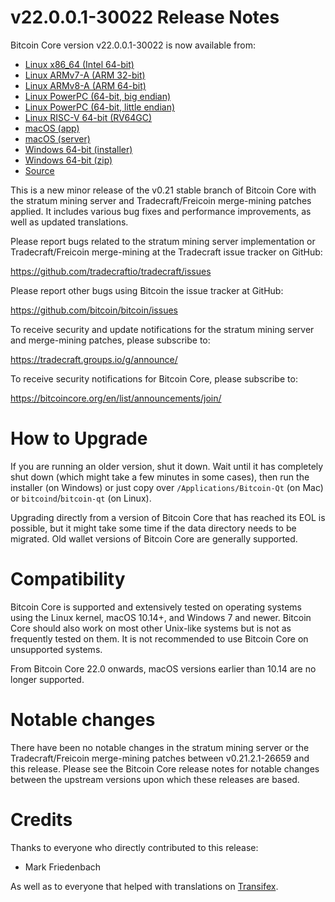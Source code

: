 v22.0.0.1-30022 Release Notes
=============================

Bitcoin Core version v22.0.0.1-30022 is now available from:

  * [Linux x86_64 (Intel 64-bit)](https://s3.amazonaws.com/in.freico.stable/bitcoin-v22.0.0.1-30022-x86_64-linux-gnu.tar.gz)
  * [Linux ARMv7-A (ARM 32-bit)](https://s3.amazonaws.com/in.freico.stable/bitcoin-v22.0.0.1-30022-arm-linux-gnueabihf.tar.gz)
  * [Linux ARMv8-A (ARM 64-bit)](https://s3.amazonaws.com/in.freico.stable/bitcoin-v22.0.0.1-30022-aarch64-linux-gnu.tar.gz)
  * [Linux PowerPC (64-bit, big endian)](https://s3.amazonaws.com/in.freico.stable/bitcoin-v22.0.0.1-30022-powerpc64-linux-gnu.tar.gz)
  * [Linux PowerPC (64-bit, little endian)](https://s3.amazonaws.com/in.freico.stable/bitcoin-v22.0.0.1-30022-powerpc64le-linux-gnu.tar.gz)
  * [Linux RISC-V 64-bit (RV64GC)](https://s3.amazonaws.com/in.freico.stable/bitcoin-v22.0.0.1-30022-riscv64-linux-gnu.tar.gz)
  * [macOS (app)](https://s3.amazonaws.com/in.freico.stable/bitcoin-v22.0.0.1-30022-osx.dmg)
  * [macOS (server)](https://s3.amazonaws.com/in.freico.stable/bitcoin-v22.0.0.1-30022-osx64.tar.gz)
  * [Windows 64-bit (installer)](https://s3.amazonaws.com/in.freico.stable/bitcoin-v22.0.0.1-30022-win64-setup.exe)
  * [Windows 64-bit (zip)](https://s3.amazonaws.com/in.freico.stable/bitcoin-v22.0.0.1-30022-win64.zip)
  * [Source](https://github.com/tradecraftio/tradecraft/archive/bitcoin-v22.0.0.1-30022.zip)

This is a new minor release of the v0.21 stable branch of Bitcoin Core with the
stratum mining server and Tradecraft/Freicoin merge-mining patches applied.  It
includes various bug fixes and performance improvements, as well as updated
translations.

Please report bugs related to the stratum mining server implementation or
Tradecraft/Freicoin merge-mining at the Tradecraft issue tracker on GitHub:

  <https://github.com/tradecraftio/tradecraft/issues>

Please report other bugs using Bitcoin the issue tracker at GitHub:

  <https://github.com/bitcoin/bitcoin/issues>

To receive security and update notifications for the stratum mining server and
merge-mining patches, please subscribe to:

  <https://tradecraft.groups.io/g/announce/>

To receive security notifications for Bitcoin Core, please subscribe to:

  <https://bitcoincore.org/en/list/announcements/join/>

How to Upgrade
==============

If you are running an older version, shut it down.  Wait until it has completely
shut down (which might take a few minutes in some cases), then run the installer
(on Windows) or just copy over `/Applications/Bitcoin-Qt` (on Mac) or
`bitcoind`/`bitcoin-qt` (on Linux).

Upgrading directly from a version of Bitcoin Core that has reached its EOL is
possible, but it might take some time if the data directory needs to be
migrated.  Old wallet versions of Bitcoin Core are generally supported.

Compatibility
=============

Bitcoin Core is supported and extensively tested on operating systems using the
Linux kernel, macOS 10.14+, and Windows 7 and newer.  Bitcoin Core should also
work on most other Unix-like systems but is not as frequently tested on them.
It is not recommended to use Bitcoin Core on unsupported systems.

From Bitcoin Core 22.0 onwards, macOS versions earlier than 10.14 are no longer
supported.

Notable changes
===============

There have been no notable changes in the stratum mining server or the
Tradecraft/Freicoin merge-mining patches between v0.21.2.1-26659 and this
release.  Please see the Bitcoin Core release notes for notable changes between
the upstream versions upon which these releases are based.

Credits
=======

Thanks to everyone who directly contributed to this release:

- Mark Friedenbach

As well as to everyone that helped with translations on
[Transifex](https://www.transifex.com/tradecraft/freicoin-1/).
